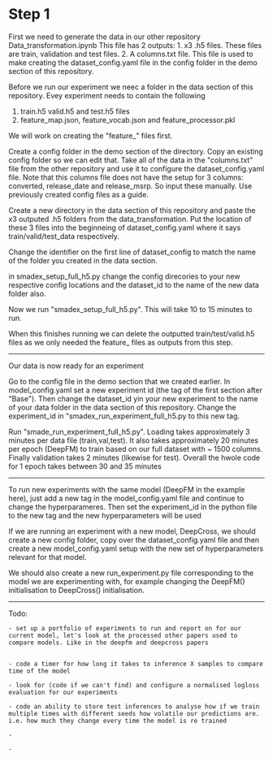 # Step 1

First we need to generate the data in our other repository Data_transformation.ipynb
This file has 2 outputs:
    1. x3 .h5 files. These files are train, validation and test files.
    2. A columns.txt file. This file is used to make creating the dataset_config.yaml file in the config folder in the demo section of this repository.

Before we run our experiment we neec a folder in the data section of this repository. Evey experiment needs to contain the following
 1. train.h5 valid.h5 and test.h5 files
 2. feature_map.json, feature_vocab.json and feature_processor.pkl

We will work on creating the "feature_" files first.

Create a config folder in the demo section of the directory. 
Copy an existing config folder so we can edit that.
Take all of the data in the "columns.txt" file from the other repository and use it to configure the dataset_config.yaml file. Note that this columns file does not have the setup for 3 columns: converted, release_date and release_msrp. So input these manually. Use previously created config files as a guide.

Create a new directory in the data section of this repository and paste the x3 outputed .h5 folders from the data_transformation. Put the location of these 3 files into the beginneing of  dataset_config.yaml where it says train/valid/test_data respectively. 

Change the identifier on the first line of dataset_config to match the name of the folder you created in the data section.

in smadex_setup_full_h5.py change the config direcories to your new respective config locations and the dataset_id to the name of the new data folder also.

Now we run "smadex_setup_full_h5.py". This will take 10 to 15 minutes to run.

When this finishes running we can delete the outputted train/test/valid.h5 files as we only needed the feature_ files as outputs from this step.

_______________________
Our data is now ready for an experiment

Go to the config file in the demo section that we created earlier. In model_config.yaml set a new experiment id (the tag of the first section after "Base"). Then change the dataset_id yin your new experiment to the name of your data folder in the data section of this repository. Change the experiment_id in "smadex_run_experiment_full_h5.py to this new tag. 

Run "smade_run_experiment_full_h5.py". Loading takes approximately 3 minutes per data file (train,val,test). It also takes approximately 20 minutes per epoch (DeepFM) to train based on our full dataset with ~ 1500 columns. Finally validation takes 2 minutes (likewise for test). Overall the hwole code for 1 epoch takes between 30 and 35 minutes
_______________________

To run new experiments with the same model (DeepFM in the example here), just add a new tag in the model_config.yaml file and continue to change the hyperparameres. Then set the experiment_id in the python file to the new tag and the new hyperparameters will be used

If we are running an experiment with a new model, DeepCross, we should create a new config folder, copy over the dataset_config.yaml file and then create a new model_config.yaml setup with the new set of hyperparameters relevant for that model.

We should also create a new run_experiment.py file corresponding to the model we are experimenting with, for example changing the DeepFM() initialisation to DeepCross() initialisation.

_______________

Todo:

    - set up a portfolio of experiments to run and report on for our current model, let's look at the processed other papers used to compare models. Like in the deepfm and deepcross papers


    - code a timer for how long it takes to inference X samples to compare time of the model

    - look for (code if we can't find) and configure a normalised logloss evaluation for our experiments

    - code an ability to store test inferences to analyse how if we train multiple times with different seeds how volatile our predictions are. i.e. how much they change every time the model is re trained

    -

    -
